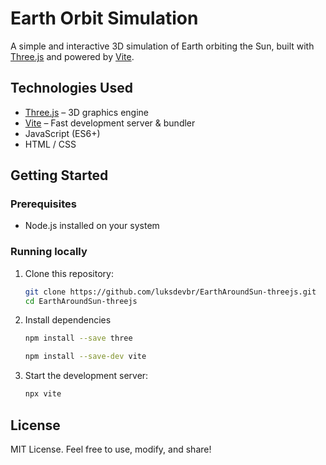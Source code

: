 # Earth Orbit Simulation

A simple and interactive 3D simulation of Earth orbiting the Sun, built with [Three.js](https://threejs.org/) and powered by [Vite](https://vitejs.dev/).
## Technologies Used

- [Three.js](https://threejs.org/) – 3D graphics engine
- [Vite](https://vitejs.dev/) – Fast development server & bundler
- JavaScript (ES6+)
- HTML / CSS

## Getting Started

### Prerequisites

- Node.js installed on your system

### Running locally

1. Clone this repository:

   ```bash
   git clone https://github.com/luksdevbr/EarthAroundSun-threejs.git
   cd EarthAroundSun-threejs
   ```
2. Install dependencies
    
    ```bash
    npm install --save three  

    npm install --save-dev vite
    ```
3. Start the development server:
    
    ```bash
    npx vite
    ```
## License

MIT License. Feel free to use, modify, and share!
